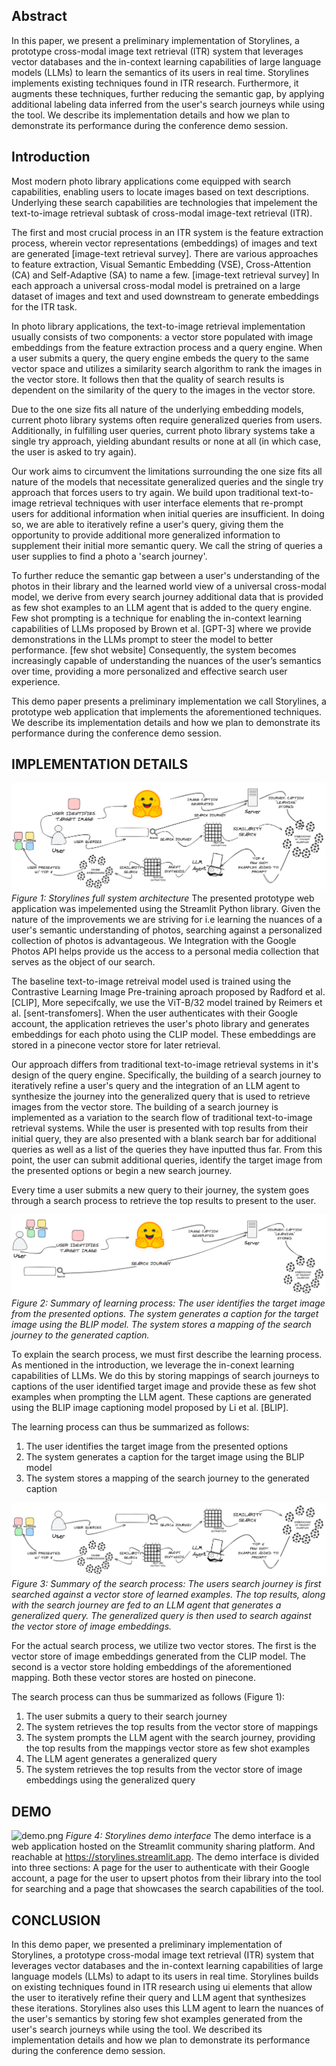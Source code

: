 ## Abstract
In this paper, we present a preliminary implementation of Storylines,
a prototype cross-modal image text retrieval (ITR) system that 
leverages vector databases and the in-context learning capabilities of 
large language models (LLMs) to learn the semantics of its users in real time. 
Storylines implements existing techniques found in ITR research.
Furthermore, it augments these techniques, further reducing the semantic gap,
by applying additional labeling data inferred from the user's search journeys 
while using the tool.
We describe its implementation details and how we plan to demonstrate its performance during the conference demo session.
## Introduction
Most modern photo library applications come equipped with search capabilities,
enabling users to locate images based on text descriptions.
Underlying these search capabilities are technologies that impelement the 
text-to-image retrieval subtask of cross-modal image-text retrieval (ITR). 

The first and most crucial process in an ITR system is the
feature extraction process, wherein vector representations (embeddings) of images
and text are generated [image-text retrieval survey]. There are various approaches
to feature extraction, Visual Semantic Embedding (VSE), Cross-Attention (CA) and 
Self-Adaptive (SA) to name a few. [image-text retrieval survey] In each approach
a universal cross-modal model is pretrained on a large dataset of images and text
and used downstream to generate embeddings for the ITR task.

In photo library applications, the text-to-image retrieval implementation usually
consists of two components: a vector store populated with image embeddings from
the feature extraction process and a query engine. When a user submits a query,
the query engine embeds the query to the same vector space and utilizes a 
similarity search algorithm to rank the images in the vector store.
It follows then that the quality of search results is dependent on the 
similarity of the query to the images in the vector store.

Due to the one size fits all nature of the underlying embedding models, 
current photo library systems often require generalized queries from users.
Additionally, in fulfilling user queries, current photo library systems take a
single try approach, yielding abundant results or none at all (in which case, the user is asked to try again).

Our work aims to circumvent the limitations surrounding the one size fits all
nature of the models that necessitate generalized queries and the single try approach
that forces users to try again. 
We build upon traditional text-to-image retrieval techniques with user interface 
elements that re-prompt users for additional information when initial queries 
are insufficient. In doing so, we are able to iteratively refine a user's query,
giving them the opportunity to provide additional more generalized information 
to supplement their initial more semantic query.
We call the string of queries a user supplies to find a photo a 'search journey'.

To further reduce the semantic gap between a user's understanding 
of the photos in their library and the learned world view of a universal cross-modal model,
we derive from every search journey additional data 
that is provided as few shot examples to an LLM agent that is
added to the query engine. Few shot prompting is a technique for enabling the
in-context learning capabilities of LLMs proposed by Brown et al. [GPT-3] where
we provide demonstrations in the LLMs prompt to steer the model
to better performance. [few shot website]
Consequently, the system becomes increasingly capable of 
understanding the nuances of the user’s semantics over time, providing a more
personalized and effective search user experience.

This demo paper presents a preliminary implementation we call Storylines, a prototype
web application that implements the aforementioned techniques. We describe its
implementation details and how we plan to demonstrate its performance during the
conference demo session.


## IMPLEMENTATION DETAILS
![image.png](storylines_191.png)
*Figure 1: Storylines full system architecture*
The presented prototype web application was impelemented using the Streamlit Python library.
Given the nature of the improvements we are striving for i.e learning the nuances 
of a user's semantic understanding of photos, searching against a personalized 
collection of photos  is advantageous. We Integration with the Google 
Photos API helps provide us the access to a personal media collection that serves as the 
object of our search.

The baseline text-to-image retreival model used is trained using the 
Contrastive Learning Image Pre-training aproach proposed by Radford et al. [CLIP], 
More sepecifcally, we use the ViT-B/32 model trained by Reimers et al. [sent-transfomers].
When the user authenticates with their Google account, the application retrieves
the user's photo library and generates embeddings for each photo using the CLIP model.
These embeddings are stored in a pinecone vector store for later retrieval.

Our approach differs from traditional text-to-image retrieval systems in it's 
design of the query engine. Specifically, the building of a
search journey to iteratively refine a user's query and the integration of an LLM
agent to synthesize the journey into the generalized query that is used to retrieve
images from the vector store.
The building of a search journey is implemented as a variation to the search 
flow of traditional text-to-image retrieval systems. While the user is presented
with top results from their initial query, they are also presented with a blank
search bar for additional queries as well as a list of the queries they have inputted
thus far. From this point, the user can submit additional queries, identify the target
image from the presented options or begin a new search journey.

Every time a user submits a new query to their journey, the system goes through a
search process to retrieve the top results to present to the user. 

![learn.png](storylines_learn.png)
*Figure 2: Summary of learning process: The user identifies the target image 
from the presented options. The system generates a caption for the target 
image using the BLIP model. The system stores a mapping of the search journey 
to the generated caption.*

To explain the search process, we must first describe the learning process.
As mentioned in the introduction, we leverage the in-conext learning capabilities of LLMs.
We do this by storing mappings of search journeys to captions of the user identified
target image and provide these as few shot examples when prompting the LLM agent.
These captions are generated using the BLIP image captioning model proposed by 
Li et al. [BLIP].

The learning process can thus be summarized as follows:
1. The user identifies the target image from the presented options
2. The system generates a caption for the target image using the BLIP model
3. The system stores a mapping of the search journey to the generated caption

![search.png](storylines_search.png)
*Figure 3: Summary of the search process: The users search journey is first searched
against a vector store of learned examples. The top results, along with the search
journey are fed to an LLM agent that generates a generalized query. The generalized
query is then used to search against the vector store of image embeddings.*

For the actual search process, we utilize two vector stores. The first is the vector
store of image embeddings generated from the CLIP model. The second is a vector store
holding embeddings of the aforementioned mapping. Both these vector stores are hosted
on pinecone. 

The search process can thus be summarized as follows (Figure 1):
1. The user submits a query to their search journey
2. The system retrieves the top results from the vector store of mappings
3. The system prompts the LLM agent with the search journey, providing the top results from
the mappings vector store as few shot examples
4. The LLM agent generates a generalized query
5. The system retrieves the top results from the vector store of image embeddings
using the generalized query

## DEMO
![demo.png](storylines_demo.png)
*Figure 4: Storylines demo interface*
The demo interface is a web application hosted on the Streamlit community sharing platform.
And reachable at https://storylines.streamlit.app. The demo interface is divided into
three sections: A page for the user to authenticate with their Google account, a page for
the user to upsert photos from their library into the tool for searching and a page that
showcases the search capabilities of the tool.

## CONCLUSION
In this demo paper, we presented a preliminary implementation of Storylines, a prototype
cross-modal image text retrieval (ITR) system that leverages vector databases and the
in-context learning capabilities of large language models (LLMs) to adapt to 
its users in real time. Storylines builds on existing techniques found in ITR research
using ui elements that allow the user to iteratively refine their query and LLM agent
that synthesizes these iterations. Storylines also uses this LLM agent to learn the
nuances of the user's semantics by storing few shot examples generated from the 
user's search journeys while using the tool.
We described its implementation details and how we plan to demonstrate its performance
during the conference demo session.
